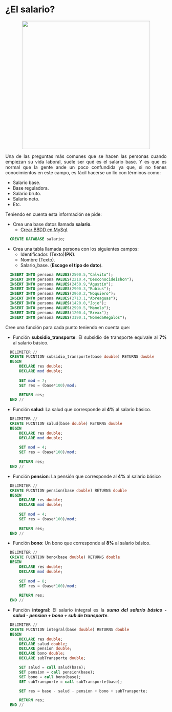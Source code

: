 
<div align="justify">

# ¿El salario?

<div align="center">
<img width="400" src="https://www.gestion.org/wp-content/uploads/2017/08/que-integra-el-salario-base-de-cotizacion-768x452.jpg"/>

</div>

Una de las preguntas más comunes que se hacen las personas cuando empiezan su vida laboral, suele ser qué es el salario base. Y es que es normal que la gente ande un poco confundida ya que, si no tienes conocimientos en este campo, es fácil hacerse un lío con términos como:
- Salario base.
- Base reguladora.
- Salario bruto.
- Salario neto.
- Etc.

Teniendo en cuenta esta información se pide:
- Crea una base datos llamada __salario__.
    - [Crear BBDD en MySql](https://dev.mysql.com/doc/refman/8.0/en/creating-database.html).
```sql
  CREATE DATABASE salario;
```
  
- Crea una tabla llamada persona con los siguientes campos:
    - Identificador. (Texto)__(PK)__.
    - Nombre (Texto).
    - Salario_base. (__Escoge el tipo de dato__).
```sql
  INSERT INTO persona VALUES(2500.5,"Calvito");
  INSERT INTO persona VALUES(2210.4,"Desconocideishon");
  INSERT INTO persona VALUES(2450.9,"Agustín");
  INSERT INTO persona VALUES(2900.3,"Rubius");
  INSERT INTO persona VALUES(2960.2,"Noquiero");
  INSERT INTO persona VALUES(2713.1,"Abreaguas");
  INSERT INTO persona VALUES(1420.0,"Jojo");
  INSERT INTO persona VALUES(2990.5,"Manolo");
  INSERT INTO persona VALUES(1200.4,"Brexx");
  INSERT INTO persona VALUES(3190.1,"NomedaRegalos");
```
 
Cree una función para cada punto teniendo en cuenta que:
- Función __subsidio_transporte__: El subsidio de transporte equivale al __7%__ al salario básico.
```sql
  DELIMITER //
  CREATE FUCNTION subsidio_transporte(base double) RETURNS double
  BEGIN
      DECLARE res double;
      DECLARE mod double;
  
      SET mod = 7;
      SET res = (base*100)/mod;
  
      RETURN res;
  END //
```
  
- Función __salud__: La salud que corresponde al __4%__ al salario básico.
```sql
  DELIMITER //
  CREATE FUCNTION salud(base double) RETURNS double
  BEGIN
      DECLARE res double;
      DECLARE mod double;
  
      SET mod = 4;
      SET res = (base*100)/mod;
  
      RETURN res;
  END //
```
  
- Función __pension__: La pensión que corresponde al __4%__ al salario básico
```sql
  DELIMITER //
  CREATE FUCNTION pension(base double) RETURNS double
  BEGIN
      DECLARE res double;
      DECLARE mod double;
  
      SET mod = 4;
      SET res = (base*100)/mod;
  
      RETURN res;
  END //
```
  
- Función __bono__: Un bono que corresponde al __8%__ al salario básico.
```sql
  DELIMITER //
  CREATE FUCNTION bono(base double) RETURNS double
  BEGIN
      DECLARE res double;
      DECLARE mod double;
  
      SET mod = 8;
      SET res = (base*100)/mod;
  
      RETURN res;
  END //
```
  
- Función __integral__: El salario integral es la ___suma del salario básico - salud - pension + bono + sub de transporte___.
```sql
  DELIMITER //
  CREATE FUCNTION integral(base double) RETURNS double
  BEGIN
      DECLARE res double;
      DECLARE salud double;
      DECLARE pension double;
      DECLARE bono double;
      DECLARE subTransporte double;

      SET salud = call salud(base);
      SET pension = call pension(base);
      SET bono = call bono(base);
      SET subTransporte = call subTransporte(base);

      SET res = base - salud - pension + bono + subTransporte;

      RETURN res;
  END //
```

</div>
